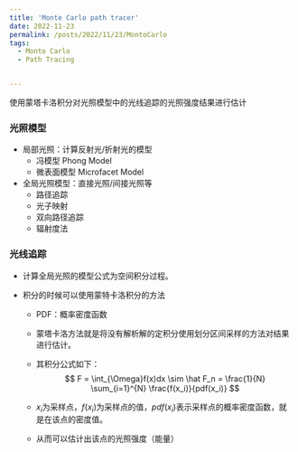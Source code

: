 ```yaml
---
title: 'Monte Carlo path tracer'
date: 2022-11-23
permalink: /posts/2022/11/23/MontoCarlo
tags:
  - Monto Carlo
  - Path Tracing


---
```


使用蒙塔卡洛积分对光照模型中的光线追踪的光照强度结果进行估计



### 光照模型

- 局部光照：计算反射光/折射光的模型
  - 冯模型 Phong Model
  - 微表面模型 Microfacet Model
- 全局光照模型：直接光照/间接光照等
  - 路径追踪
  - 光子映射
  - 双向路径追踪
  - 辐射度法

### 光线追踪

- 计算全局光照的模型公式为空间积分过程。

- 积分的时候可以使用蒙特卡洛积分的方法

  - PDF：概率密度函数

  - 蒙塔卡洛方法就是将没有解析解的定积分使用划分区间采样的方法对结果进行估计。

  - 其积分公式如下：
    $$
    F = \int_{\Omega}f(x)dx \sim \hat F_n = \frac{1}{N} \sum_{i=1}^{N} \frac{f(x_i)}{pdf(x_i)} 
    $$

  - $x_i$为采样点，$f(x_i)$为采样点的值，$pdf(x_i)$表示采样点的概率密度函数，就是在该点的密度值。

  - 从而可以估计出该点的光照强度（能量）